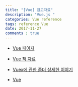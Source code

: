 ```yaml
---
title: "[Vue] 참고자료"
description: "Vue.js "
categories: Vue reference
tags: reference Vue
date: 2017-11-27
comments : true
---
```


* [Vue 페이지](https://kr.vuejs.org/v2/guide/index.html)

* [Vue 책 자료](https://github.com/stepanowon/vuejs_book)

* [Vuex에 관한 좀더 상세한 이야기](https://github.com/stepanowon/vuejs_book/blob/master/vuex/about_vuex.md)

* [Vue](http://vuejs.kr/)